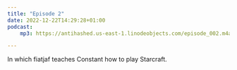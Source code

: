 ```yaml
---
title: "Episode 2"
date: 2022-12-22T14:29:28+01:00
podcast:
    mp3: https://antihashed.us-east-1.linodeobjects.com/episode_002.m4a

---
```

In which fiatjaf teaches Constant how to play Starcraft.